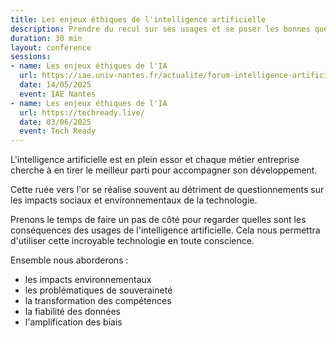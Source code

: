 ```yaml
---
title: Les enjeux éthiques de l'intelligence artificielle
description: Prendre du recul sur ses usages et se poser les bonnes questions
duration: 30 min
layout: conference
sessions: 
- name: Les enjeux éthiques de l'IA
  url: https://iae.univ-nantes.fr/actualite/forum-intelligence-artificielle-et-organisations-du-travail
  date: 14/05/2025
  event: IAE Nantes
- name: Les enjeux éthiques de l'IA
  url: https://techready.live/
  date: 03/06/2025
  event: Tech Ready
---
```


L'intelligence artificielle est en plein essor et chaque métier entreprise cherche à en tirer le meilleur parti pour accompagner son développement.

Cette ruée vers l'or se réalise souvent au détriment de questionnements sur les impacts sociaux et environnementaux de la technologie.

Prenons le temps de faire un pas de côté pour regarder quelles sont les conséquences des usages de l'intelligence artificielle. Cela nous permettra d'utiliser cette incroyable technologie en toute conscience.

Ensemble nous aborderons :
- les impacts environnementaux
- les problématiques de souveraineté
- la transformation des compétences
- la fiabilité des données
- l'amplification des biais
